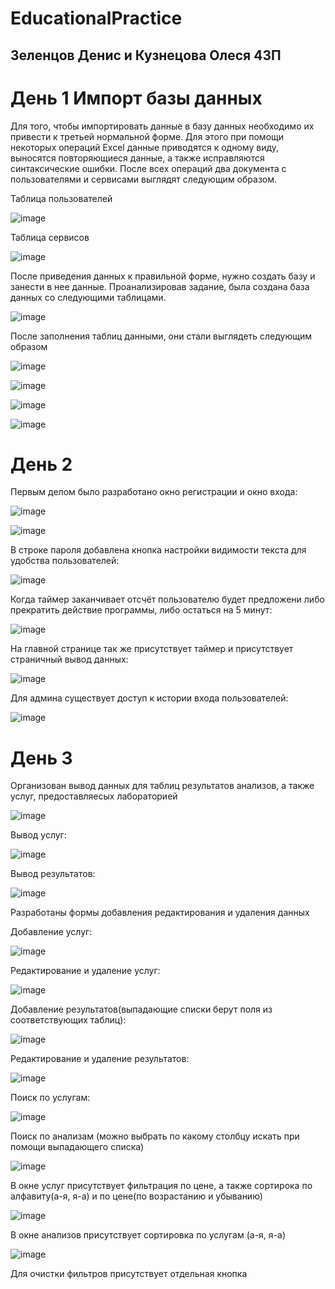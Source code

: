 # EducationalPractice
## Зеленцов Денис и Кузнецова Олеся 43П
 # День 1 Импорт базы данных 
Для того, чтобы импортировать данные в базу данных необходимо их привести к третьей нормальной форме. Для этого при помощи некоторых операций Excel данные приводятся к одному виду, выносятся повторяющиеся данные, а также исправляются синтаксические ошибки.
После всех операций два документа с пользователями и сервисами выглядят следующим образом.

Таблица пользователей

 ![image](https://user-images.githubusercontent.com/100830195/222380718-5447104b-d74c-4d28-b385-acddedfbaf36.png)
 
Таблица сервисов

 ![image](https://user-images.githubusercontent.com/100830195/222381297-d273c37d-04cf-4086-b3a1-cb18d5c6554f.png)
 
После приведения данных к правильной форме, нужно создать базу и занести в нее данные. Проанализировав задание, была создана база данных со следующими таблицами.

![image](https://user-images.githubusercontent.com/100830195/222416719-50fdd53c-b680-49c0-8502-561f2accd175.png)

После заполнения таблиц данными, они стали выглядеть следующим образом

![image](https://user-images.githubusercontent.com/100830195/222417110-59a3b9d1-c156-4a99-9664-0bd5ad2cef6a.png)

![image](https://user-images.githubusercontent.com/100830195/222417139-e4cb2692-4bed-408c-8dbd-60ade0bc48e4.png)

![image](https://user-images.githubusercontent.com/100830195/222417162-f3d5124c-0f8f-4ef2-b2fd-70813df6e4b3.png)

![image](https://user-images.githubusercontent.com/100830195/222417181-5b50fed7-3310-4cd1-9d31-a41cc8cdfc17.png)

# День 2
Первым делом было разработано окно регистрации и окно входа:

![image](https://user-images.githubusercontent.com/100990884/225435041-ef9116a0-8d24-48b4-85c0-5d30744c6c33.png)

![image](https://user-images.githubusercontent.com/100990884/225432482-5d3c98f8-5d98-4cf5-b793-ab9e5ef8ff5e.png)

В строке пароля добавлена кнопка настройки видимости текста для удобства пользователей:

![image](https://user-images.githubusercontent.com/100990884/225432817-56b4da99-3221-43dd-8044-a816a0e806b5.png)

Когда таймер заканчивает отсчёт пользователю будет предложени либо прекратить действие программы, либо остаться на 5 минут:

![image](https://user-images.githubusercontent.com/100990884/225433992-13042279-744f-452a-b639-f9962d05ebe6.png)

На главной странице так же присутствует таймер и присутствует страничный вывод данных:

![image](https://user-images.githubusercontent.com/100990884/225434478-91195eff-b35e-425b-afe2-9dfe35a3b160.png)

Для админа существует доступ к истории входа пользователей:

![image](https://user-images.githubusercontent.com/100990884/225434679-4806d73b-a2a4-4114-b601-43cd7ac87b64.png)

# День 3 
Организован вывод данных для таблиц результатов анализов, а также услуг, предоставляесых лабораторией

![image](https://user-images.githubusercontent.com/100830195/225432600-036878bf-f595-4b3b-940a-d17e69fa70be.png)

Вывод услуг:

![image](https://user-images.githubusercontent.com/100830195/225432701-f2b323dc-93d3-45cf-8c62-2dc36e04c255.png)

Вывод результатов:

![image](https://user-images.githubusercontent.com/100830195/225433013-811ac6fe-8c9b-4cd5-908a-9730c007a55c.png)

Разработаны формы добавления редактирования и удаления данных

Добавление услуг:

![image](https://user-images.githubusercontent.com/100830195/225433280-33769a1c-b5a8-4e7d-932a-c8ce07a2fec8.png)

Редактирование и удаление услуг:

![image](https://user-images.githubusercontent.com/100830195/225436637-76381fac-6277-49a9-a841-5b3102baead9.png)

Добавление результатов(выпадающие списки берут поля из соответствующих таблиц):

![image](https://user-images.githubusercontent.com/100830195/225436892-2ca36da2-61ed-4574-a463-86a5221f380a.png)

Редактирование и удаление результатов:

![image](https://user-images.githubusercontent.com/100830195/225437115-b667a5c1-0f4d-4f91-9943-5c010d3ae16d.png)

Поиск по услугам:

![image](https://user-images.githubusercontent.com/100830195/225438720-38979df7-7b0a-4633-922c-85c3e82a6735.png)

Поиск по анализам (можно выбрать по какому столбцу искать при помощи выпадающего списка)

![image](https://user-images.githubusercontent.com/100830195/225438985-962cc726-b403-4ef3-a74c-e83e2fa718e4.png)

В окне услуг присутствует фильтрация по цене, а также сортирока по алфавиту(а-я, я-а) и по цене(по возрастанию и убыванию)

![image](https://user-images.githubusercontent.com/100830195/225439609-3a72c701-e92d-4e55-a090-d54c4df37d11.png)

В окне анализов присутствует сортировка по услугам (а-я, я-а)

![image](https://user-images.githubusercontent.com/100830195/225439805-73afedff-ca84-40cd-9990-579d86b483b1.png)

Для очистки фильтров присутствует отдельная кнопка

